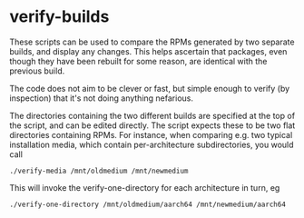 # verify-builds

These scripts can be used to compare the RPMs generated by two separate builds,
and display any changes. This helps ascertain that packages, even though they
have been rebuilt for some reason, are identical with the previous build.

The code does not aim to be clever or fast, but simple enough to verify
(by inspection) that it's not doing anything nefarious.

The directories containing the two different builds are specified at the
top of the script, and can be edited directly. The script expects these
to be two flat directories containing RPMs. For instance, when comparing e.g.
two typical installation media, which contain per-architecture subdirectories,
you would call

	./verify-media /mnt/oldmedium /mnt/newmedium

This will invoke the verify-one-directory for each architecture in turn, eg

	./verify-one-directory /mnt/oldmedium/aarch64 /mnt/newmedium/aarch64

